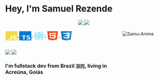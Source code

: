 # Hey, I'm Samuel Rezende 
 <div align="center">
  <a href="https://github.com/samuelfr7">
  <img height="150em" padding-rigth="2rem" src="https://github-readme-stats.vercel.app/api?username=SamuelFR7&show_icons=true&theme=shades-of-purple&include_all_commits=true&count_private=true"/>
  <img height="150em" src="https://github-readme-stats.vercel.app/api/top-langs/?username=SamuelFR7&layout=compact&langs_count=16&theme=shades-of-purple"/>
</div>
<div style="display: inline_block"><br>
  <img align="center" alt="Samu-Js" height="30" width="40" src="https://raw.githubusercontent.com/devicons/devicon/master/icons/javascript/javascript-plain.svg">
  <img align="center" alt="Samu-Ts" height="30" width="40" src="https://raw.githubusercontent.com/devicons/devicon/master/icons/typescript/typescript-plain.svg">
  <img align="center" alt="Samu-React" height="30" width="40" src="https://raw.githubusercontent.com/devicons/devicon/master/icons/react/react-original.svg">
  <img align="center" alt="Samu-HTML" height="30" width="40" src="https://raw.githubusercontent.com/devicons/devicon/master/icons/html5/html5-original.svg">
  <img align="center" alt="Samu-CSS" height="30" width="40" src="https://raw.githubusercontent.com/devicons/devicon/master/icons/css3/css3-original.svg">
  <img align="right" alt="Samu-Anime" height="128" width="128" src="https://i.pinimg.com/564x/7c/96/e8/7c96e80e6e48061057121332efb6d86a.jpg">
</div>
  
  ##
 
<div> 
  <a href = "mailto:samuelferreirarezende@gmail.com"><img src="https://img.shields.io/badge/-Gmail-%23333?style=for-the-badge&logo=gmail&logoColor=white" target="_blank"></a>
  <a href="https://www.linkedin.com/in/samuel-ferreira-rezende-7bbbba206" target="_blank"><img src="https://img.shields.io/badge/-LinkedIn-%230077B5?style=for-the-badge&logo=linkedin&logoColor=white" target="_blank"></a> 
</div>
  
  ### I'm fullstack dev from Brazil 🇧🇷, living in Acreúna, Goiás
